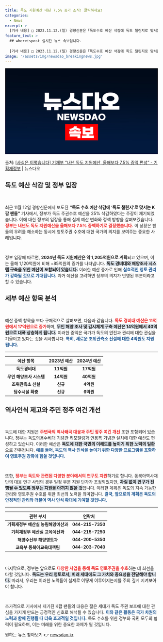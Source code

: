 ```yaml
---
title: 독도 지원예산 내년 7.5% 증가 소식! 클릭하세요!
categories:
  - News
excerpt: >
  [기사 내용] □ 2023.11.12.(일) 경향신문은「독도수호 예산 삭감에 독도 챌린지로 맞서는 K팝 팬들…
feature_text: >
  ## whereispost 실시간 뉴스 속보입니다.

  [기사 내용] □ 2023.11.12.(일) 경향신문은「독도수호 예산 삭감에 독도 챌린지로 맞서는 K팝 팬들…
image: '/assets/img/newsdao_breakingnews.jpg'
---
```


![뉴스다오 속보](/assets/img/newsdao_breakingnews.jpg)

<p>출처: <a href="https://newsdao.kr/2526" rel="dofollow">[사실은 이렇습니다] 기재부 “내년 독도 지원예산, 올해보다 7.5% 증액 편성” - 기획재정부</a> | 뉴스다오</p>

<h2 data-ke-size="size26">독도 예산 삭감 및 정부 입장</h2>

<p data-ke-size="size16">&nbsp;</p>
<p data-ke-size="size16">
최근 11월 12일 경향신문에서 보도된 <b>“독도 수호 예산 삭감에 ‘독도 챌린지’로 맞서는 K팝 팬들”</b> 기사에서, 정부가 독도 주권수호 예산을 25% 삭감하였다는 주장이 제기되었습니다. 이에 대한 정부의 입장을 통해 실제 예산 변화와 정책 방향을 살펴보겠습니다. <b><span style="color: #ee2323;">정부는 내년도 독도 지원예산을 올해보다 7.5% 증액하기로 결정했습니다.</span></b> 이 상황은 팬들의 우려를 해소하는 동시에 영토주권 수호에 대한 국가의 의지를 보여주는 중요한 사례입니다.</p>

<p data-ke-size="size16">&nbsp;</p>
<p data-ke-size="size16">
정부 입장에 따르면, <b>2024년 독도 지원예산은 약 1,205억원으로 계획</b>되고 있으며, 이는 올해 1,120억원에 비해 +85억원의 증가를 나타냅니다. <b><span style="background-color: #21538527;">독도 경비대와 해양조사 시스템 구축을 위한 예산이 포함되어 있습니다.</span></b> 이러한 예산 증가로 인해 <b><span style="color: #1a5490;">실효적인 영토 관리가 강화될 것으로 기대됩니다.</span></b> 과거 예산을 고려하면 정부의 의지가 반영된 부분이라고 할 수 있습니다.</p>

<h2 data-ke-size="size26">세부 예산 항목 분석</h2>

<p data-ke-size="size16">&nbsp;</p>
<p data-ke-size="size16">
예산 증액 항목을 보다 구체적으로 살펴보면, 다음과 같습니다. <b><span style="color: #ee2323;">독도 경비대 예산은 11억원에서 17억원으로 증가</span></b>하며, <b><span style="background-color: #21538527;">무인 해양 조사 및 감시체계 구축 예산은 14억원에서 40억원으로 대폭 상승하게 됩니다.</span></b> 이러한 증액은 국가가 독도의 안전과 관리에 대한 관심을 기울이고 있다는 것을 시사합니다. <b><span style="color: #1a5490;">특히, 새로운 조위관측소 신설에 대한 4억원도 지원됩니다.</span></b>
</p>

<hr>

<table style="width:100%">
  <thead>
    <tr>
      <th style="text-align: center;"><b>예산 항목</b></th>
      <th style="text-align: center;"><b>2023년 예산</b></th>
      <th style="text-align: center;"><b>2024년 예산</b></th>
    </tr>
  </thead>
  <tbody>
    <tr>
      <td style="text-align: center; height: 17px;"><b>독도경비대</b></td>
      <td style="text-align: center; height: 17px;"><b>11억원</b></td>
      <td style="text-align: center; height: 17px;"><b>17억원</b></td>
    </tr>
    <tr>
      <td style="text-align: center; height: 17px;"><b>무인 해양조사 시스템</b></td>
      <td style="text-align: center; height: 17px;"><b>14억원</b></td>
      <td style="text-align: center; height: 17px;"><b>40억원</b></td>
    </tr>
    <tr>
      <td style="text-align: center; height: 17px;"><b>조위관측소 신설</b></td>
      <td style="text-align: center; height: 17px;"><b>신규</b></td>
      <td style="text-align: center; height: 17px;"><b>4억원</b></td>
    </tr>
    <tr>
      <td style="text-align: center; height: 17px;"><b>담수시설 확충</b></td>
      <td style="text-align: center; height: 17px;"><b>신규</b></td>
      <td style="text-align: center; height: 17px;"><b>6억원</b></td>
    </tr>
  </tbody>
</table>

<h2 data-ke-size="size26">역사인식 제고와 주민 정주 여건 개선</h2>

<p data-ke-size="size16">&nbsp;</p>
<p data-ke-size="size16">
독도에 대한 지원은 <b><span style="color: #ee2323;">주변국의 역사왜곡 대응과 주민 정주 여건 개선</span></b> 또한 포함되어 있습니다. 정부는 독도의용수비대 기념관 리모델링과 안용복 기념관 설치에 대한 예산도 편성하고 있습니다. 이러한 예산은 <b><span style="background-color: #21538527;">독도에 대한 국민의 이해도를 높이기 위한 노력의 일환</span></b>으로 간주됩니다. <b><span style="color: #1a5490;">예를 들어, 독도의 역사 인식을 높이기 위한 다양한 프로그램을 포함하여 영토주권 강화에 힘쓸 것입니다.</span></b>
</p>

<p data-ke-size="size16">&nbsp;</p>
<p data-ke-size="size16">
또한, <b><span style="color: #ee2323;">정부는 독도와 관련된 다양한 분야에서의 연구도 지원</span></b>하기로 합니다. 동북아역사재단의 대응 연구 사업의 경우 일정 부분 지원 단가가 조정되었지만, <b><span style="background-color: #21538527;">차질 없이 연구가 진행될 수 있도록 정부는 지원을 아끼지 않을 것</span></b>입니다. 이러한 계획은 독도의 지속 가능한 관리와 영토주권 수호를 위한 최선의 노력을 의미합니다. <b><span style="color: #1a5490;">결국, 앞으로의 계획은 독도의 안정적인 관리와 더불어 역사 인식 확대에 기여할 것입니다.</span></b>
</p>

<hr>

<table style="width:100%">
  <thead>
    <tr>
      <th style="text-align: center;"><b>관련 부서</b></th>
      <th style="text-align: center;"><b>연락처</b></th>
    </tr>
  </thead>
  <tbody>
    <tr>
      <td style="text-align: center; height: 17px;"><b>기획재정부 예산실 농림해양예산과</b></td>
      <td style="text-align: center; height: 17px;"><b>044-215-7350</b></td>
    </tr>
    <tr>
      <td style="text-align: center; height: 17px;"><b>기획재정부 예산실 교육예산과</b></td>
      <td style="text-align: center; height: 17px;"><b>044-215-7250</b></td>
    </tr>
    <tr>
      <td style="text-align: center; height: 17px;"><b>해양수산부 해양영토과</b></td>
      <td style="text-align: center; height: 17px;"><b>044-200-5350</b></td>
    </tr>
    <tr>
      <td style="text-align: center; height: 17px;"><b>교육부 동북아교육대책팀</b></td>
      <td style="text-align: center; height: 17px;"><b>044-203-7040</b></td>
    </tr>
  </tbody>
</table>

<p data-ke-size="size16">&nbsp;</p>
<p data-ke-size="size16">
마지막으로, 정부는 앞으로도 <b><span style="color: #ee2323;">다양한 사업을 통해 독도 영토주권을 수호</span></b>하는 데 최선을 다할 것입니다. <b><span style="background-color: #21538527;">독도는 우리 영토로서, 미래 세대에도 그 가치와 중요성을 전달해야 합니다.</span></b> 따라서, 우리는 이러한 노력들이 실제로 어떻게 이루어지는지를 주의 깊게 지켜보아야 합니다.
</p>

<p data-ke-size="size16">&nbsp;</p>
<p data-ke-size="size16">
추가적으로 기사에서 제기된 K팝 팬들의 대응은 젊은 세대가 독도 주권 보호에 대한 관심을 가지게 만드는 긍정적인 신호로 해석될 수 있습니다. <b><span style="color: #1a5490;">이와 같은 활동은 국가 차원의 노력과 함께 진행될 때 더욱 효과적일 것입니다.</span></b> 독도 수호를 위한 정부와 국민 모두의 협력이 필요하며, 이는 미래를 위한 중요한 과제가 될 것입니다.
</p> 

원하는 뉴스 찾아보기 👉 <a href="https://newsdao.kr" rel="dofollow">newsdao.kr</a>


